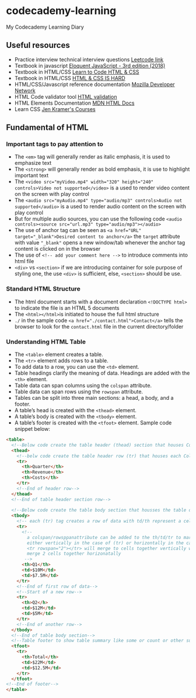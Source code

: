 # codecademy-learning
My Codecademy Learning Diary

## Useful resources
* Practice interview technical interview questions [Leetcode link](https://leetcode.com/)
* Textbook in javascript [Eloquent JavaScript - 3rd edition (2018)](https://eloquentjavascript.net/)
* Textbook in HTML/CSS [Learn to Code HTML & CSS](https://learn.shayhowe.com/)
* Textbook in HTML/CSS [HTML & CSS IS HARD](https://www.internetingishard.com/)
* HTML/CSS/Javascript reference documentation [Mozilla Developer Network](https://developer.mozilla.org/en-US/)
* HTML Code validator tool [HTML validation](https://validator.w3.org/)
* HTML Elements Documentation [MDN HTML Docs](https://developer.mozilla.org/en-US/docs/Web/HTML/Element)
* Learn CSS [Jen Kramer's Courses](https://frontendmasters.com/teachers/jen-kramer/)

## Fundamental of HTML
### Important tags to pay attention to
* The ```<em>``` tag will generally render as italic emphasis, it is used to emphasize text
* The  ```<strong>``` will generally render as bold emphasis, it is use to highlight important text
* The ```<video src="myVideo.mp4" width="320" height="240" controls>Video not supported</video>``` is a used to render video content on the screen with play control
* The ```<audio src="myAudio.mp4" type="audio/mp3" controls>Audio not supported</audio>``` is a used to render audio content on the screen with play control
* But for multiple audio sources, you can use the following code
  ```<audio controls><source src="url.mp3" type="audio/mp3"></audio>```
* The use of anchor tag can be seen as ```<a href="URL" target="_blank">Desired content to anchor</a>``` the ```target``` attribute with value ```"_blank"``` opens a new window/tab whenever the anchor tag content is clicked on in the browser
* The use of ```<!-- add your comment here -->``` to introduce comments into html file
* ```<div>``` vs ```<section>``` if we are introducing container for sole purpose of styling one, the use ```<div>``` is sufficient, else,  ```<section>``` should be use.

### Standard HTML Structure
* The html document starts with a document declaration ```<!DOCTYPE html>``` to indicate the file is an HTML 5 documents
* The ```<html></html>```is initiated to house the full html structure 
* ```./``` in the sample code ```<a href="./contact.html">Contact</a>``` tells the browser to look for the ```contact.html``` file in the current directory/folder

### Understanding HTML Table

* The ```<table>``` element creates a table.
* The ```<tr>``` element adds rows to a table.
* To add data to a row, you can use the ```<td>``` element.
* Table headings clarify the meaning of data. Headings are added with the ```<th>``` element.
* Table data can span columns using the ```colspan``` attribute.
* Table data can span rows using the ```rowspan``` attribute.
* Tables can be split into three main sections: a head, a body, and a footer.
* A table’s head is created with the ```<thead>``` element.
* A table’s body is created with the ```<tbody>``` element.
* A table’s footer is created with the ```<tfoot>``` element.
Sample code snippet below:
```html
<table>
  <!--Below code create the table header (thead) section that houses Column's title-->
  <thead>
    <!--belw code create the table header row (tr) that houses each Column's title as shown with (th) tags-->
    <tr>
      <th>Quarter</th>
      <th>Revenue</th>
      <th>Costs</th>
    </tr>
    <!--End of header row-->
  </thead>
  <!--End of table header section row-->
  
  <!--Below code create the table body section that housses the table data-->
  <tbody>
    <!-- each (tr) tag creates a row of data with td/th represent a cell in a row-->
    <tr>
      <!--
        a colspan/rowsppanattribute can be added to the th/td/tr to marge 2 or more cells together
        either vertically in the case of (tr) or horizontally in the case of td/th see example below:
        <tr rowspan="2"></tr> will merge to cells together vertically with  <tr colspan="2"></tr> will
        merge 2 cells together horizonatally
       -->
      <th>Q1</th>
      <td>$10M</td>
      <td>$7.5M</td>
    </tr>
    <!--End of first row of data-->
    <!--Start of a new row-->
    <tr>
      <th>Q2</h>
      <td>$12M</td>
      <td>$5M</td>
    </tr>
    <!--End of another row-->
  </tbody>
  <!--End of table body section-->
  <!--Table footer to show table summary like some or count or other summary statistics-->
  <tfoot>
    <tr>
      <th>Total</th>
      <td>$22M</td>
      <td>$12.5M</td>
    </tr>
  </tfoot>
<!--End of footer-->
</table>

```


